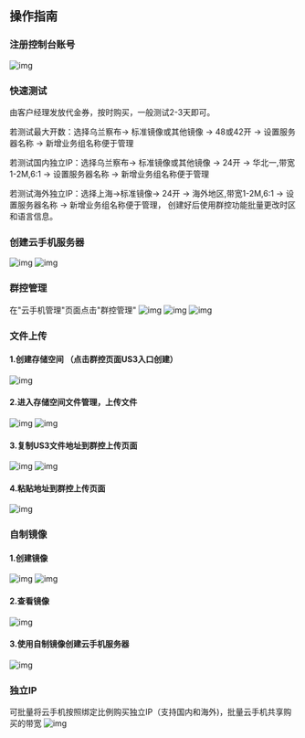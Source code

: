 ## 操作指南
### 注册控制台账号
 ![img](images/signin1.png)
### 快速测试
  由客户经理发放代金券，按时购买，一般测试2-3天即可。
  
  若测试最大开数：选择乌兰察布-> 标准镜像或其他镜像 -> 48或42开 -> 设置服务器名称 -> 新增业务组名称便于管理
  
  若测试国内独立IP：选择乌兰察布-> 标准镜像或其他镜像 -> 24开 -> 华北一,带宽1-2M,6:1 -> 设置服务器名称 -> 新增业务组名称便于管理
  
  若测试海外独立IP：选择上海->标准镜像-> 24开 -> 海外地区,带宽1-2M,6:1 -> 设置服务器名称 -> 新增业务组名称便于管理， 创建好后使用群控功能批量更改时区和语言信息。 
  
### 创建云手机服务器
 ![img](images/signin2.png)
 ![img](images/signin3.png)
### 群控管理
 在"云手机管理"页面点击"群控管理"
 ![img](images/qunkong1.png)
 ![img](images/signin4.jpg)
 ![img](images/signin5.jpg)
### 文件上传
#### 1.创建存储空间	 （点击群控页面US3入口创建）
 ![img](images/file1.jpg)
#### 2.进入存储空间文件管理，上传文件
 ![img](images/file2.jpg)
 ![img](images/file3.jpg)
#### 3.复制US3文件地址到群控上传页面
 ![img](images/file4.jpg) 
 ![img](images/file5.png)
#### 4.粘贴地址到群控上传页面
 ![img](images/file6.jpg)
### 自制镜像
#### 1.创建镜像
 ![img](images/image1.png) 
 ![img](images/image2.png)
#### 2.查看镜像
![img](images/image3.png)
#### 3.使用自制镜像创建云手机服务器
![img](images/image4.png) 
### 独立IP
 可批量将云手机按照绑定比例购买独立IP（支持国内和海外)，批量云手机共享购买的带宽
![img](images/ip.png) 
